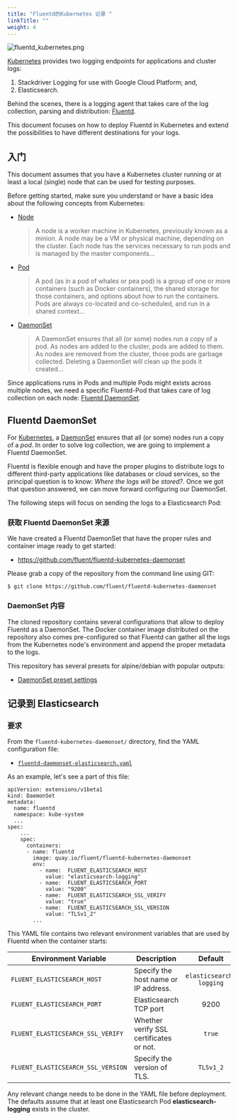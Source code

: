 ```yaml
---
title: "Fluentd的Kubernetes 记录 "
linkTitle: ""
weight: 4
---
```


![fluentd_kubernetes.png](/images/fluentd_kubernetes.png)

[Kubernetes](http://kubernetes.io) provides two logging endpoints for
applications and cluster logs:

1. Stackdriver Logging for use with Google Cloud Platform; and,
2. Elasticsearch.

Behind the scenes, there is a logging agent that takes care of the log
collection, parsing and distribution: [Fluentd](http://www.fluentd.org).

This document focuses on how to deploy Fluentd in Kubernetes and extend the
possibilities to have different destinations for your logs.

## 入门

This document assumes that you have a Kubernetes cluster running or at least a
local (single) node that can be used for testing purposes.

Before getting started, make sure you understand or have a basic idea about the
following concepts from Kubernetes:

- [Node](https://kubernetes.io/docs/admin/node/)

  > A node is a worker machine in Kubernetes, previously known as a minion. A
  > node may be a VM or physical machine, depending on the cluster. Each node
  > has the services necessary to run pods and is managed by the master
  > components...

- [Pod](https://kubernetes.io/docs/user-guide/pods/)

  > A pod (as in a pod of whales or pea pod) is a group of one or more
  > containers (such as Docker containers), the shared storage for those
  > containers, and options about how to run the containers. Pods are always
  > co-located and co-scheduled, and run in a shared context...

- [DaemonSet](https://kubernetes.io/docs/admin/daemons/)

  > A DaemonSet ensures that all (or some) nodes run a copy of a pod. As nodes
  > are added to the cluster, pods are added to them. As nodes are removed from
  > the cluster, those pods are garbage collected. Deleting a DaemonSet will
  > clean up the pods it created...

Since applications runs in Pods and multiple Pods might exists across multiple
nodes, we need a specific Fluentd-Pod that takes care of log collection on each
node: [Fluentd DaemonSet](/articles/fluentd_daemonset.md).

## Fluentd DaemonSet

For [Kubernetes](https://kubernetes.io), a
[DaemonSet](https://kubernetes.io/docs/admin/daemons/) ensures that all (or
some) nodes run a copy of a _pod_. In order to solve log collection, we are
going to implement a Fluentd DaemonSet.

Fluentd is flexible enough and have the proper plugins to distribute logs to
different third-party applications like databases or cloud services, so the
principal question is to know: _Where the logs will be stored?_. Once we got
that question answered, we can move forward configuring our DaemonSet.

The following steps will focus on sending the logs to a Elasticsearch Pod:

### 获取 Fluentd DaemonSet 来源

We have created a Fluentd DaemonSet that have the proper rules and container
image ready to get started:

- <https://github.com/fluent/fluentd-kubernetes-daemonset>

Please grab a copy of the repository from the command line using GIT:

```{.CodeRay}
$ git clone https://github.com/fluent/fluentd-kubernetes-daemonset
```

### DaemonSet 内容

The cloned repository contains several configurations that allow to deploy
Fluentd as a DaemonSet. The Docker container image distributed on the repository
also comes pre-configured so that Fluentd can gather all the logs from the
Kubernetes node's environment and append the proper metadata to the logs.

This repository has several presets for alpine/debian with popular outputs:

- [DaemonSet preset
  settings](https://github.com/fluent/fluentd-kubernetes-daemonset/tree/master/docker-image/v0.12)

## 记录到 Elasticsearch

### 要求

From the `fluentd-kubernetes-daemonset/` directory, find the YAML configuration
file:

- [`fluentd-daemonset-elasticsearch.yaml`](https://github.com/fluent/fluentd-kubernetes-daemonset/blob/master/fluentd-daemonset-elasticsearch.yaml)

As an example, let's see a part of this file:

```{.CodeRay}
apiVersion: extensions/v1beta1
kind: DaemonSet
metadata:
  name: fluentd
  namespace: kube-system
  ...
spec:
    ...
    spec:
      containers:
      - name: fluentd
        image: quay.io/fluent/fluentd-kubernetes-daemonset
        env:
          - name:  FLUENT_ELASTICSEARCH_HOST
            value: "elasticsearch-logging"
          - name:  FLUENT_ELASTICSEARCH_PORT
            value: "9200"
          - name:  FLUENT_ELASTICSEARCH_SSL_VERIFY
            value: "true"
          - name:  FLUENT_ELASTICSEARCH_SSL_VERSION
            value: "TLSv1_2"
        ...
```

This YAML file contains two relevant environment variables that are used by
Fluentd when the container starts:

| Environment Variable               | Description                             |         Default         |
| ---------------------------------- | --------------------------------------- | :---------------------: |
| `FLUENT_ELASTICSEARCH_HOST`        | Specify the host name or IP address.    | `elasticsearch-logging` |
| `FLUENT_ELASTICSEARCH_PORT`        | Elasticsearch TCP port                  |          9200           |
| `FLUENT_ELASTICSEARCH_SSL_VERIFY`  | Whether verify SSL certificates or not. |         `true`          |
| `FLUENT_ELASTICSEARCH_SSL_VERSION` | Specify the version of TLS.             |        `TLSv1_2`        |

Any relevant change needs to be done in the YAML file before deployment. The
defaults assume that at least one Elasticsearch Pod **elasticsearch-logging**
exists in the cluster.
